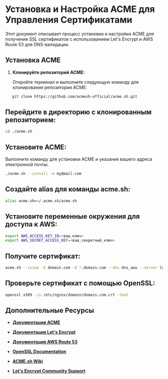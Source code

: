 
# Установка и Настройка ACME для Управления Сертификатами

Этот документ описывает процесс установки и настройки ACME для получения SSL сертификатов с использованием Let's Encrypt и AWS Route 53 для DNS-валидации.

## Установка ACME

1. **Клонируйте репозиторий ACME:**

   Откройте терминал и выполните следующую команду для клонирования репозитория ACME:

``` sh
   git clone https://github.com/acmesh-official/acme.sh.git
```
## Перейдите в директорию с клонированным репозиторием:
``` sh 
cd ./acme.sh
```
## Установите ACME:

Выполните команду для установки ACME и указания вашего адреса электронной почты:
``` sh 
./acme.sh --install -m my@mail.com
```
## Создайте alias для команды acme.sh:
``` sh 
alias acme.sh=~/.acme.sh/acme.sh
```
## Установите переменные окружения для доступа к AWS:
``` sh 
export AWS_ACCESS_KEY_ID=<ваш_ключ>
export AWS_SECRET_ACCESS_KEY=<ваш_секретный_ключ>
```

## Получите сертификат:
``` sh 
acme.sh --issue -d domain.com -d *.domain.com --dns dns_aws --server letsencrypt --force

```

## Проверьте сертификат с помощью OpenSSL:
``` sh 
openssl x509 -in /etc/nginx/domain/domain.com.crt -text

```
## Дополнительные Ресурсы

- **[Документация ACME](https://github.com/acmesh-official/acme.sh)**  
  

- **[Документация Let's Encrypt](https://letsencrypt.org/docs/)**  


- **[Документация AWS Route 53](https://docs.aws.amazon.com/Route53/latest/DeveloperGuide/Welcome.html)**  


- **[OpenSSL Documentation](https://www.openssl.org/docs/)**  
 

- **[ACME.sh Wiki](https://github.com/acmesh-official/acme.sh/wiki)**  


- **[Let's Encrypt Community Support](https://community.letsencrypt.org/)**  




